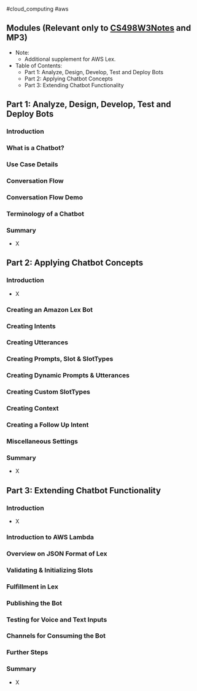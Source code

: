 #cloud_computing #aws 

## Modules (Relevant only to [CS498W3Notes](../../Coursera/CS498-%20Cloud%20Computing%20Applications/W3/CS498W3Notes.md) and MP3)

- Note:
	- Additional supplement for AWS Lex.
- Table of Contents:
	- Part 1: Analyze, Design, Develop, Test and Deploy Bots
	- Part 2: Applying Chatbot Concepts
	- Part 3: Extending Chatbot Functionality

## Part 1: Analyze, Design, Develop, Test and Deploy Bots

### Introduction

### What is a Chatbot?

### Use Case Details

### Conversation Flow

### Conversation Flow Demo

### Terminology of a Chatbot

### Summary

- X

## Part 2: Applying Chatbot Concepts

### Introduction

- X

### Creating an Amazon Lex Bot

### Creating Intents

### Creating Utterances

### Creating Prompts, Slot & SlotTypes

### Creating Dynamic Prompts & Utterances 

### Creating Custom SlotTypes

### Creating Context

### Creating a Follow Up Intent

### Miscellaneous Settings

### Summary

- X

## Part 3: Extending Chatbot Functionality

### Introduction

- X

### Introduction to AWS Lambda

### Overview on JSON Format of Lex

### Validating & Initializing Slots

### Fulfillment in Lex

### Publishing the Bot

### Testing for Voice and Text Inputs

### Channels for Consuming the Bot

### Further Steps

### Summary

- X